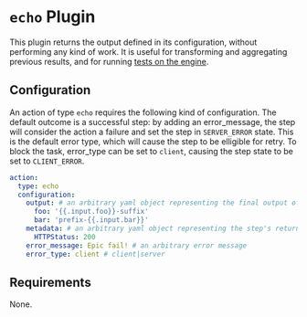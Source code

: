 # `echo` Plugin

This plugin returns the output defined in its configuration, without performing any kind of work. It is useful for transforming and aggregating previous results, and for running [tests on the engine](https://github.com/ovh/utask/tree/master/engine/templates_tests).

## Configuration

An action of type `echo` requires the following kind of configuration. The default outcome is a successful step: by adding an error_message, the step will consider the action a failure and set the step in `SERVER_ERROR` state. This is the default error type, which will cause the step to be elligible for retry. To block the task, error_type can be set to `client`, causing the step state to be set to `CLIENT_ERROR`.

```yaml
action:
  type: echo
  configuration:
    output: # an arbitrary yaml object representing the final output of the step
      foo: '{{.input.foo}}-suffix'
      bar: 'prefix-{{.input.bar}}'
    metadata: # an arbitrary yaml object representing the step's returned metadata
      HTTPStatus: 200
    error_message: Epic fail! # an arbitrary error message
    error_type: client # client|server   
```

## Requirements

None.